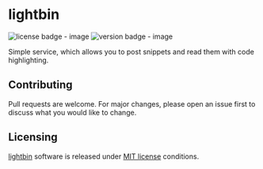 # lightbin
![license badge - image](https://img.shields.io/github/license/shitzuu/lightbin)
![version badge - image](https://img.shields.io/badge/version-1.0.0-gren)

Simple service, which allows you to post snippets and read them with code highlighting.

## Contributing
Pull requests are welcome. For major changes, please open an issue first to discuss what you would like to change.

## Licensing
[lightbin](https://github.com/shitzuu/lightbin) software is released under [MIT license](./LICENSE) conditions.